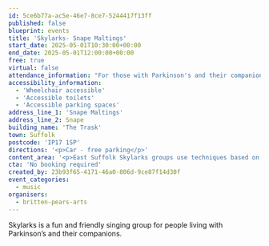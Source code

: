```yaml
---
id: 5ce6b77a-ac5e-46e7-8ce7-5244417f13ff
published: false
blueprint: events
title: 'Skylarks- Snape Maltings'
start_date: 2025-05-01T10:30:00+00:00
end_date: 2025-05-01T12:00:00+00:00
free: true
virtual: false
attendance_information: "For those with Parkinson's and their companions"
accessibility_information:
  - 'Wheelchair accessible'
  - 'Accessible toilets'
  - 'Accessible parking spaces'
address_line_1: 'Snape Maltings'
address_line_2: Snape
building_name: 'The Trask'
town: Suffolk
postcode: 'IP17 1SP'
directions: '<p>Car - free parking</p>'
content_area: '<p>East Suffolk Skylarks groups use techniques based on years of research to help those with Parkinson’s to maintain or improve their psychological and physical wellbeing through taking part in regular singing activity.</p>'
cta: 'No booking required'
created_by: 23b93f65-4171-46a0-806d-9ce87f14d30f
event_categories:
  - music
organisers:
  - britten-pears-arts
---
```

Skylarks is a fun and friendly singing group for people living with Parkinson’s and their companions.